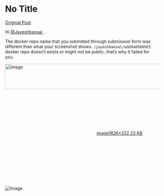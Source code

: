 # No Title

[Original Post](https://discourse.onlinedegree.iitm.ac.in/t/171141/165)

<p>Hi <a class="mention" href="/u/jayeshbansal">@Jayeshbansal</a> ,</p>
<p>The docker repo name that you submitted through submission form was different than what your screenshot shows. <code>/jayeshbansal/add9a05689d3</code> docker repo doesn’t exists or might not be public, that’s why it failed for you.</p>
<p><div class="lightbox-wrapper"><a class="lightbox" href="https://europe1.discourse-cdn.com/flex013/uploads/iitm/original/3X/6/e/6e740a0a63b41602934accaa8c9ebceea5202b19.png" data-download-href="/uploads/short-url/fL78lx1cRlHCV2KzCLiLJv0GA89.png?dl=1" title="image" rel="noopener nofollow ugc"><img src="https://europe1.discourse-cdn.com/flex013/uploads/iitm/optimized/3X/6/e/6e740a0a63b41602934accaa8c9ebceea5202b19_2_690x83.png" alt="image" data-base62-sha1="fL78lx1cRlHCV2KzCLiLJv0GA89" width="690" height="83" srcset="https://europe1.discourse-cdn.com/flex013/uploads/iitm/optimized/3X/6/e/6e740a0a63b41602934accaa8c9ebceea5202b19_2_690x83.png, https://europe1.discourse-cdn.com/flex013/uploads/iitm/optimized/3X/6/e/6e740a0a63b41602934accaa8c9ebceea5202b19_2_1035x124.png 1.5x, https://europe1.discourse-cdn.com/flex013/uploads/iitm/optimized/3X/6/e/6e740a0a63b41602934accaa8c9ebceea5202b19_2_1380x166.png 2x" data-dominant-color="1A1F26"><div class="meta"><svg class="fa d-icon d-icon-far-image svg-icon" aria-hidden="true"><use href="#far-image"></use></svg><span class="filename">image</span><span class="informations">1826×222 23 KB</span><svg class="fa d-icon d-icon-discourse-expand svg-icon" aria-hidden="true"><use href="#discourse-expand"></use></svg></div></a></div></p>

![Image](https://europe1.discourse-cdn.com/flex013/uploads/iitm/optimized/3X/6/e/6e740a0a63b41602934accaa8c9ebceea5202b19_2_690x83.png)
